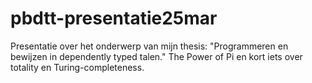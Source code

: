# pbdtt-presentatie25mar
Presentatie over het onderwerp van mijn thesis: "Programmeren en bewijzen in dependently typed talen." The Power of Pi en kort iets over totality en Turing-completeness.
